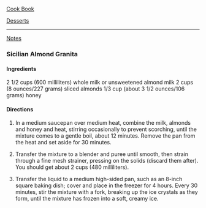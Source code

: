 [Cook Book]()  

[Desserts]()  

-----  

[Notes]()  

### Sicilian Almond Granita  

#### Ingredients  

2 1/2 cups (600 milliliters) whole milk or unsweetened almond milk
2 cups (8 ounces/227 grams) sliced almonds
1/3 cup (about 3 1/2 ounces/106 grams) honey


#### Directions  

1. In a medium saucepan over medium heat, combine the milk, almonds and honey and heat, stirring occasionally to prevent scorching, until the mixture comes to a gentle boil, about 12 minutes. Remove the pan from the heat and set aside for 30 minutes.

2. Transfer the mixture to a blender and puree until smooth, then strain through a fine mesh strainer, pressing on the solids (discard them after). You should get about 2 cups (480 milliliters).

3. Transfer the liquid to a medium high-sided pan, such as an 8-inch square baking dish; cover and place in the freezer for 4 hours. Every 30 minutes, stir the mixture with a fork, breaking up the ice crystals as they form, until the mixture has frozen into a soft, creamy ice.

